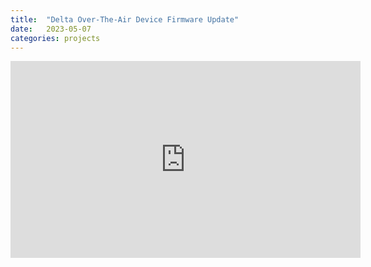 ```yaml
---
title:  "Delta Over-The-Air Device Firmware Update"
date:   2023-05-07
categories: projects
---
```




<iframe width="560" height="315" src="https://www.youtube-nocookie.com/embed/OVTAAwbDiMg" title="YouTube video player" frameborder="0" allow="accelerometer; autoplay; clipboard-write; encrypted-media; gyroscope; picture-in-picture; web-share" allowfullscreen></iframe>